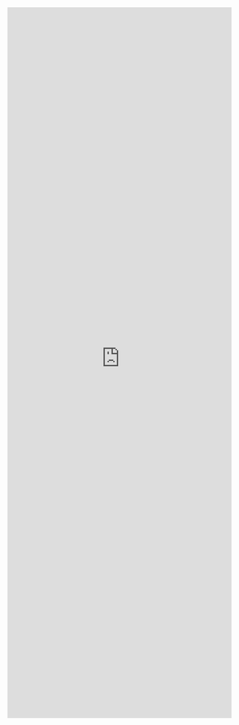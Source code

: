 <iframe 
    title='Shimmer Examples'
    src='https://fabricweb.z5.web.core.windows.net/pr-deploy-site/refs/heads/master/fabric-website-resources/dist/index.html#/examples/shimmer?docsExample=true'
    frameborder='no'
    height='1600'
    style='width: 100%;'
>
